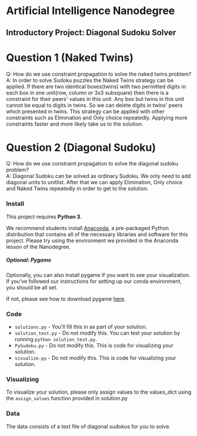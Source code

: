 # Artificial Intelligence Nanodegree
## Introductory Project: Diagonal Sudoku Solver

# Question 1 (Naked Twins)
Q: How do we use constraint propagation to solve the naked twins problem?  
A: In order to solve Sudoku puzzles the Naked Twins strategy can be applied. 
If there are two identical boxes(twins) with two permitted digits in each box in one unit(row, column or 3x3 subsquare) then 
there is a constraint for their peers' values in this unit. Any box but twins in this unit cannot be equal to digits in twins.
So we can delete digits in twins' peers which presented in twins. This strategy can be applied with other constraints such as 
Elimination and Only choice repeatedly. Applying more constraints faster and more likely take us to the solution.

# Question 2 (Diagonal Sudoku)
Q: How do we use constraint propagation to solve the diagonal sudoku problem?  
A: Diagonal Sudoku can be solved as ordinary Sudoku. We only need to add diagonal units to unitlist. After that we can apply 
Elimination, Only choice and Naked Twins repeatedly in order to get to the solution.

### Install

This project requires **Python 3**.

We recommend students install [Anaconda](https://www.continuum.io/downloads), a pre-packaged Python distribution that contains all of the necessary libraries and software for this project. 
Please try using the environment we provided in the Anaconda lesson of the Nanodegree.

##### Optional: Pygame

Optionally, you can also install pygame if you want to see your visualization. If you've followed our instructions for setting up our conda environment, you should be all set.

If not, please see how to download pygame [here](http://www.pygame.org/download.shtml).

### Code

* `solutions.py` - You'll fill this in as part of your solution.
* `solution_test.py` - Do not modify this. You can test your solution by running `python solution_test.py`.
* `PySudoku.py` - Do not modify this. This is code for visualizing your solution.
* `visualize.py` - Do not modify this. This is code for visualizing your solution.

### Visualizing

To visualize your solution, please only assign values to the values_dict using the ```assign_values``` function provided in solution.py

### Data

The data consists of a text file of diagonal sudokus for you to solve.